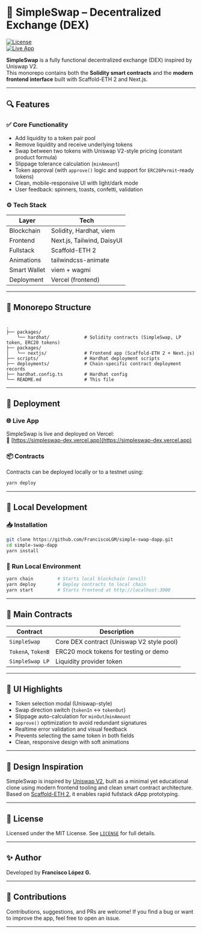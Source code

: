 # 🦄 SimpleSwap – Decentralized Exchange (DEX) 

[![License](https://img.shields.io/badge/license-MIT-blue.svg)](./LICENSE)  
[![Live App](https://img.shields.io/badge/Live%20App-Vercel-%23007ACC)](https://simpleswap-dex.vercel.app/)

**SimpleSwap** is a fully functional decentralized exchange (DEX) inspired by Uniswap V2.  
This monorepo contains both the **Solidity smart contracts** and the **modern frontend interface** built with Scaffold-ETH 2 and Next.js.

---

## 🔍 Features

### ✅ Core Functionality

- Add liquidity to a token pair pool
- Remove liquidity and receive underlying tokens
- Swap between two tokens with Uniswap V2-style pricing (constant product formula)
- Slippage tolerance calculation (`minAmount`)
- Token approval (with `approve()` logic and support for `ERC20Permit`-ready tokens)
- Clean, mobile-responsive UI with light/dark mode
- User feedback: spinners, toasts, confetti, validation

### ⚙️ Tech Stack

| Layer        | Tech                       |
| ------------ | -------------------------- |
| Blockchain   | Solidity, Hardhat, viem    |
| Frontend     | Next.js, Tailwind, DaisyUI |
| Fullstack    | Scaffold-ETH 2             |
| Animations   | tailwindcss-animate        |
| Smart Wallet | viem + wagmi               |
| Deployment   | Vercel (frontend)          |

---

## 🧱 Monorepo Structure

```

.
├── packages/
    └── hardhat/             # Solidity contracts (SimpleSwap, LP token, ERC20 tokens)
├── packages/
│   └── nextjs/              # Frontend app (Scaffold-ETH 2 + Next.js)
├── scripts/                 # Hardhat deployment scripts
├── deployments/             # Chain-specific contract deployment records
├── hardhat.config.ts        # Hardhat config
└── README.md                # This file

```

---

## 🚀 Deployment

### 🌐 Live App

SimpleSwap is live and deployed on Vercel:  
🔗 [https://simpleswap-dex.vercel.app](https://simpleswap-dex.vercel.app)

### 📦 Contracts

Contracts can be deployed locally or to a testnet using:

```bash
yarn deploy
```

---

## 🧪 Local Development

### 📥 Installation

```bash
git clone https://github.com/FranciscoLGM/simple-swap-dapp.git
cd simple-swap-dapp
yarn install
```

### 📡 Run Local Environment

```bash
yarn chain         # Starts local blockchain (anvil)
yarn deploy        # Deploy contracts to local chain
yarn start         # Starts frontend at http://localhost:3000
```

---

## 🔐 Main Contracts

| Contract           | Description                               |
| ------------------ | ----------------------------------------- |
| `SimpleSwap`       | Core DEX contract (Uniswap V2 style pool) |
| `TokenA`, `TokenB` | ERC20 mock tokens for testing or demo     |
| `SimpleSwap LP`    | Liquidity provider token                  |

---

## 🌈 UI Highlights

- Token selection modal (Uniswap-style)
- Swap direction switch (`tokenIn` ↔ `tokenOut`)
- Slippage auto-calculation for `minOut`/`minAmount`
- `approve()` optimization to avoid redundant signatures
- Realtime error validation and visual feedback
- Prevents selecting the same token in both fields
- Clean, responsive design with soft animations

---

## 🧠 Design Inspiration

SimpleSwap is inspired by [Uniswap V2](https://docs.uniswap.org/protocol/V2),
built as a minimal yet educational clone using modern frontend tooling and clean smart contract architecture.
Based on [Scaffold-ETH 2](https://github.com/scaffold-eth/scaffold-eth-2), it enables rapid fullstack dApp prototyping.

---

## 📄 License

Licensed under the MIT License.
See [`LICENSE`](./LICENSE) for full details.

---

## ✨ Author

Developed by **Francisco López G.**

---

## 💬 Contributions

Contributions, suggestions, and PRs are welcome!
If you find a bug or want to improve the app, feel free to open an issue.

---
